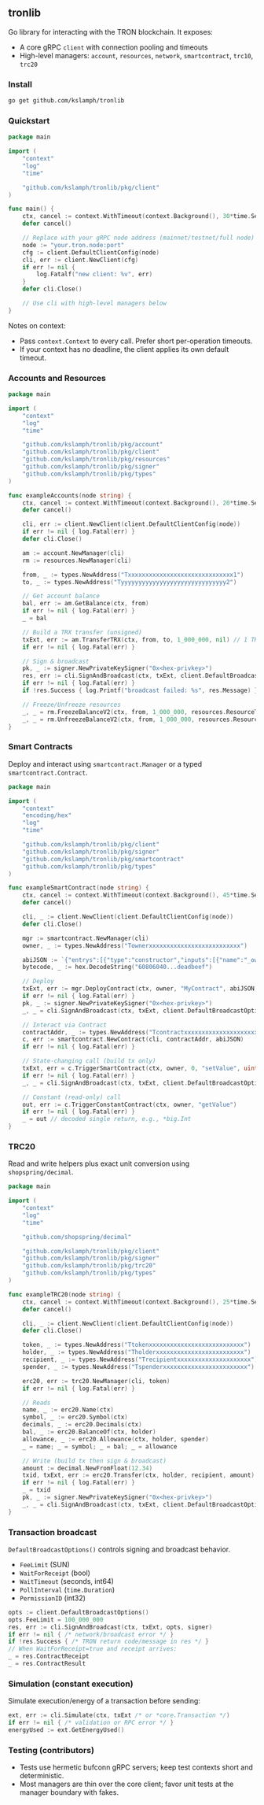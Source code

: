 ## tronlib

Go library for interacting with the TRON blockchain. It exposes:
- A core gRPC `client` with connection pooling and timeouts
- High-level managers: `account`, `resources`, `network`, `smartcontract`, `trc10`, `trc20`

### Install

```bash
go get github.com/kslamph/tronlib
```

### Quickstart

```go
package main

import (
    "context"
    "log"
    "time"

    "github.com/kslamph/tronlib/pkg/client"
)

func main() {
    ctx, cancel := context.WithTimeout(context.Background(), 30*time.Second)
    defer cancel()

    // Replace with your gRPC node address (mainnet/testnet/full node)
    node := "your.tron.node:port"
    cfg := client.DefaultClientConfig(node)
    cli, err := client.NewClient(cfg)
    if err != nil {
        log.Fatalf("new client: %v", err)
    }
    defer cli.Close()

    // Use cli with high-level managers below
}
```

Notes on context:
- Pass `context.Context` to every call. Prefer short per-operation timeouts.
- If your context has no deadline, the client applies its own default timeout.

### Accounts and Resources

```go
package main

import (
    "context"
    "log"
    "time"

    "github.com/kslamph/tronlib/pkg/account"
    "github.com/kslamph/tronlib/pkg/client"
    "github.com/kslamph/tronlib/pkg/resources"
    "github.com/kslamph/tronlib/pkg/signer"
    "github.com/kslamph/tronlib/pkg/types"
)

func exampleAccounts(node string) {
    ctx, cancel := context.WithTimeout(context.Background(), 20*time.Second)
    defer cancel()

    cli, err := client.NewClient(client.DefaultClientConfig(node))
    if err != nil { log.Fatal(err) }
    defer cli.Close()

    am := account.NewManager(cli)
    rm := resources.NewManager(cli)

    from, _ := types.NewAddress("Txxxxxxxxxxxxxxxxxxxxxxxxxxxxxx1")
    to, _ := types.NewAddress("Tyyyyyyyyyyyyyyyyyyyyyyyyyyyyyy2")

    // Get account balance
    bal, err := am.GetBalance(ctx, from)
    if err != nil { log.Fatal(err) }
    _ = bal

    // Build a TRX transfer (unsigned)
    txExt, err := am.TransferTRX(ctx, from, to, 1_000_000, nil) // 1 TRX = 1_000_000 SUN
    if err != nil { log.Fatal(err) }

    // Sign & broadcast
    pk, _ := signer.NewPrivateKeySigner("0x<hex-privkey>")
    res, err := cli.SignAndBroadcast(ctx, txExt, client.DefaultBroadcastOptions(), pk)
    if err != nil { log.Fatal(err) }
    if !res.Success { log.Printf("broadcast failed: %s", res.Message) }

    // Freeze/Unfreeze resources
    _, _ = rm.FreezeBalanceV2(ctx, from, 1_000_000, resources.ResourceTypeEnergy)
    _, _ = rm.UnfreezeBalanceV2(ctx, from, 1_000_000, resources.ResourceTypeEnergy)
}
```

### Smart Contracts

Deploy and interact using `smartcontract.Manager` or a typed `smartcontract.Contract`.

```go
package main

import (
    "context"
    "encoding/hex"
    "log"
    "time"

    "github.com/kslamph/tronlib/pkg/client"
    "github.com/kslamph/tronlib/pkg/signer"
    "github.com/kslamph/tronlib/pkg/smartcontract"
    "github.com/kslamph/tronlib/pkg/types"
)

func exampleSmartContract(node string) {
    ctx, cancel := context.WithTimeout(context.Background(), 45*time.Second)
    defer cancel()

    cli, _ := client.NewClient(client.DefaultClientConfig(node))
    defer cli.Close()

    mgr := smartcontract.NewManager(cli)
    owner, _ := types.NewAddress("Townerxxxxxxxxxxxxxxxxxxxxxxxxxx")

    abiJSON := `{"entrys":[{"type":"constructor","inputs":[{"name":"_owner","type":"address"}]},{"type":"function","name":"setValue","inputs":[{"name":"v","type":"uint256"}]},{"type":"function","name":"getValue","inputs":[],"outputs":[{"name":"","type":"uint256"}],"constant":true}]}`
    bytecode, _ := hex.DecodeString("60806040...deadbeef")

    // Deploy
    txExt, err := mgr.DeployContract(ctx, owner, "MyContract", abiJSON, bytecode, 0, 100, 30000, owner.Bytes())
    if err != nil { log.Fatal(err) }
    pk, _ := signer.NewPrivateKeySigner("0x<hex-privkey>")
    _, _ = cli.SignAndBroadcast(ctx, txExt, client.DefaultBroadcastOptions(), pk)

    // Interact via Contract
    contractAddr, _ := types.NewAddress("Tcontractxxxxxxxxxxxxxxxxxxxxxxxx")
    c, err := smartcontract.NewContract(cli, contractAddr, abiJSON)
    if err != nil { log.Fatal(err) }

    // State-changing call (build tx only)
    txExt, err = c.TriggerSmartContract(ctx, owner, 0, "setValue", uint64(42))
    if err != nil { log.Fatal(err) }
    _, _ = cli.SignAndBroadcast(ctx, txExt, client.DefaultBroadcastOptions(), pk)

    // Constant (read-only) call
    out, err := c.TriggerConstantContract(ctx, owner, "getValue")
    if err != nil { log.Fatal(err) }
    _ = out // decoded single return, e.g., *big.Int
}
```

### TRC20

Read and write helpers plus exact unit conversion using `shopspring/decimal`.

```go
package main

import (
    "context"
    "log"
    "time"

    "github.com/shopspring/decimal"

    "github.com/kslamph/tronlib/pkg/client"
    "github.com/kslamph/tronlib/pkg/signer"
    "github.com/kslamph/tronlib/pkg/trc20"
    "github.com/kslamph/tronlib/pkg/types"
)

func exampleTRC20(node string) {
    ctx, cancel := context.WithTimeout(context.Background(), 25*time.Second)
    defer cancel()

    cli, _ := client.NewClient(client.DefaultClientConfig(node))
    defer cli.Close()

    token, _ := types.NewAddress("Ttokenxxxxxxxxxxxxxxxxxxxxxxxxxxx")
    holder, _ := types.NewAddress("Tholderxxxxxxxxxxxxxxxxxxxxxxxxx")
    recipient, _ := types.NewAddress("Trecipientxxxxxxxxxxxxxxxxxxxxx")
    spender, _ := types.NewAddress("Tspenderxxxxxxxxxxxxxxxxxxxxxxxx")

    erc20, err := trc20.NewManager(cli, token)
    if err != nil { log.Fatal(err) }

    // Reads
    name, _ := erc20.Name(ctx)
    symbol, _ := erc20.Symbol(ctx)
    decimals, _ := erc20.Decimals(ctx)
    bal, _ := erc20.BalanceOf(ctx, holder)
    allowance, _ := erc20.Allowance(ctx, holder, spender)
    _ = name; _ = symbol; _ = bal; _ = allowance

    // Write (build tx then sign & broadcast)
    amount := decimal.NewFromFloat(12.34)
    txid, txExt, err := erc20.Transfer(ctx, holder, recipient, amount)
    if err != nil { log.Fatal(err) }
    _ = txid
    pk, _ := signer.NewPrivateKeySigner("0x<hex-privkey>")
    _, _ = cli.SignAndBroadcast(ctx, txExt, client.DefaultBroadcastOptions(), pk)
}
```

### Transaction broadcast

`DefaultBroadcastOptions()` controls signing and broadcast behavior.
- `FeeLimit` (SUN)
- `WaitForReceipt` (bool)
- `WaitTimeout` (seconds, int64)
- `PollInterval` (`time.Duration`)
- `PermissionID` (int32)

```go
opts := client.DefaultBroadcastOptions()
opts.FeeLimit = 100_000_000
res, err := cli.SignAndBroadcast(ctx, txExt, opts, signer)
if err != nil { /* network/broadcast error */ }
if !res.Success { /* TRON return code/message in res */ }
// When WaitForReceipt=true and receipt arrives:
_ = res.ContractReceipt
_ = res.ContractResult
```

### Simulation (constant execution)

Simulate execution/energy of a transaction before sending:

```go
ext, err := cli.Simulate(ctx, txExt /* or *core.Transaction */)
if err != nil { /* validation or RPC error */ }
energyUsed := ext.GetEnergyUsed()
```

### Testing (contributors)

- Tests use hermetic bufconn gRPC servers; keep test contexts short and deterministic.
- Most managers are thin over the core client; favor unit tests at the manager boundary with fakes.

